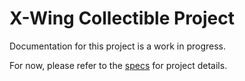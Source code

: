 # X-Wing Collectible Project
Documentation for this project is a work in progress.

For now, please refer to the [specs](specs.yaml) for project details.
